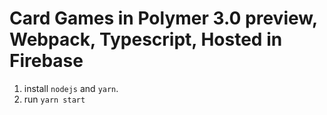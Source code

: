 # Card Games in Polymer 3.0 preview, Webpack, Typescript, Hosted in Firebase

1. install `nodejs` and `yarn`.
2. run `yarn start`
